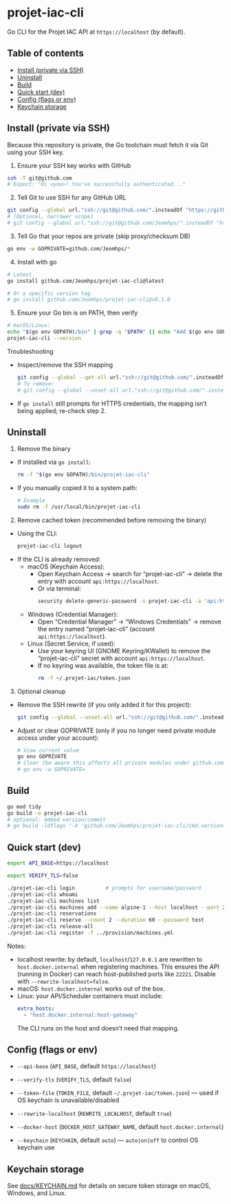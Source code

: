 # projet-iac-cli

Go CLI for the Projet IAC API at `https://localhost` (by default).

## Table of contents
- [Install (private via SSH)](#install-private-via-ssh)
- [Uninstall](#uninstall)
- [Build](#build)
- [Quick start (dev)](#quick-start-dev)
- [Config (flags or env)](#config-flags-or-env)
- [Keychain storage](#keychain-storage)

## Install (private via SSH)

Because this repository is private, the Go toolchain must fetch it via Git using your SSH key.

1) Ensure your SSH key works with GitHub
```bash
ssh -T git@github.com
# Expect: "Hi <you>! You've successfully authenticated..."
```

2) Tell Git to use SSH for any GitHub URL
```bash
git config --global url."ssh://git@github.com/".insteadOf "https://github.com/"
# (Optional, narrower scope)
# git config --global url."ssh://git@github.com/Jeomhps/".insteadOf "https://github.com/Jeomhps/"
```

3) Tell Go that your repos are private (skip proxy/checksum DB)
```bash
go env -w GOPRIVATE=github.com/Jeomhps/*
```

4) Install with go
```bash
# Latest
go install github.com/Jeomhps/projet-iac-cli@latest

# Or a specific version tag
# go install github.com/Jeomhps/projet-iac-cli@v0.1.0
```

5) Ensure your Go bin is on PATH, then verify
```bash
# macOS/Linux:
echo "$(go env GOPATH)/bin" | grep -q "$PATH" || echo "Add $(go env GOPATH)/bin to PATH"
projet-iac-cli --version
```

Troubleshooting
- Inspect/remove the SSH mapping
  ```bash
  git config --global --get-all url."ssh://git@github.com/".insteadOf
  # To remove:
  # git config --global --unset-all url."ssh://git@github.com/".insteadOf
  ```
- If `go install` still prompts for HTTPS credentials, the mapping isn’t being applied; re-check step 2.

## Uninstall

1) Remove the binary
- If installed via `go install`:
  ```bash
  rm -f "$(go env GOPATH)/bin/projet-iac-cli"
  ```
- If you manually copied it to a system path:
  ```bash
  # Example
  sudo rm -f /usr/local/bin/projet-iac-cli
  ```

2) Remove cached token (recommended before removing the binary)
- Using the CLI:
  ```bash
  projet-iac-cli logout
  ```
- If the CLI is already removed:
  - macOS (Keychain Access):
    - Open Keychain Access → search for “projet-iac-cli” → delete the entry with account `api:https://localhost`.
    - Or via terminal:
      ```bash
      security delete-generic-password -s projet-iac-cli -a 'api:https://localhost' || true
      ```
  - Windows (Credential Manager):
    - Open “Credential Manager” → “Windows Credentials” → remove the entry named “projet-iac-cli” (account `api:https://localhost`).
  - Linux (Secret Service, if used):
    - Use your keyring UI (GNOME Keyring/KWallet) to remove the “projet-iac-cli” secret with account `api:https://localhost`.
    - If no keyring was available, the token file is at:
      ```bash
      rm -f ~/.projet-iac/token.json
      ```

3) Optional cleanup
- Remove the SSH rewrite (if you only added it for this project):
  ```bash
  git config --global --unset-all url."ssh://git@github.com/".insteadOf
  ```
- Adjust or clear GOPRIVATE (only if you no longer need private module access under your account):
  ```bash
  # View current value
  go env GOPRIVATE
  # Clear (be aware this affects all private modules under github.com/Jeomhps/*)
  # go env -w GOPRIVATE=
  ```

## Build

```bash
go mod tidy
go build -o projet-iac-cli
# optional: embed version/commit
# go build -ldflags "-X 'github.com/Jeomhps/projet-iac-cli/cmd.version=$(git describe --tags --always --dirty)' -X 'github.com/Jeomhps/projet-iac-cli/cmd.commit=$(git rev-parse --short HEAD)'" -o projet-iac-cli
```

## Quick start (dev)

```bash
export API_BASE=https://localhost

export VERIFY_TLS=false

./projet-iac-cli login          # prompts for username/password
./projet-iac-cli whoami
./projet-iac-cli machines list
./projet-iac-cli machines add --name alpine-1 --host localhost --port 22221 --user root --password test
./projet-iac-cli reservations
./projet-iac-cli reserve --count 2 --duration 60 --password test
./projet-iac-cli release-all
./projet-iac-cli register -f ../provision/machines.yml
```

Notes:
- localhost rewrite: by default, `localhost`/`127.0.0.1` are rewritten to `host.docker.internal` when registering machines. This ensures the API (running in Docker) can reach host-published ports like `22221`. Disable with `--rewrite-localhost=false`.
- macOS: `host.docker.internal` works out of the box.
- Linux: your API/Scheduler containers must include:
  ```yaml
  extra_hosts:
    - "host.docker.internal:host-gateway"
  ```
  The CLI runs on the host and doesn’t need that mapping.

## Config (flags or env)

- `--api-base` (`API_BASE`, default `https://localhost`)

- `--verify-tls` (`VERIFY_TLS`, default `false`)
- `--token-file` (`TOKEN_FILE`, default `~/.projet-iac/token.json`) — used if OS keychain is unavailable/disabled
- `--rewrite-localhost` (`REWRITE_LOCALHOST`, default `true`)
- `--docker-host` (`DOCKER_HOST_GATEWAY_NAME`, default `host.docker.internal`)
- `--keychain` (`KEYCHAIN`, default `auto`) — `auto|on|off` to control OS keychain use

## Keychain storage

See [docs/KEYCHAIN.md](docs/KEYCHAIN.md) for details on secure token storage on macOS, Windows, and Linux.
